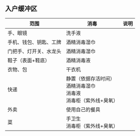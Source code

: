 ## 入户缓冲区

| 范围 | 消毒 | 说明 |
| --- | --- | --- |
| 手、眼镜 | 洗手液 | |
| 手机、钱包、钥匙、工牌 | 酒精消毒湿巾 | |
| 门把手、灯开关、水龙头 | 酒精消毒湿巾 | |
| 鞋子（表面+鞋底） | 酒精消毒液 | |
| 衣物、包 | 干衣机 | |
| 快递 | 静置（依据存活时间）<br>酒精消毒湿巾<br>消毒液<br>消毒柜（紫外线+臭氧） | |
| 外卖 | 使用自己的餐具 | |
| 菜 | 手卫生<br>消毒柜（紫外线+臭氧） | |
